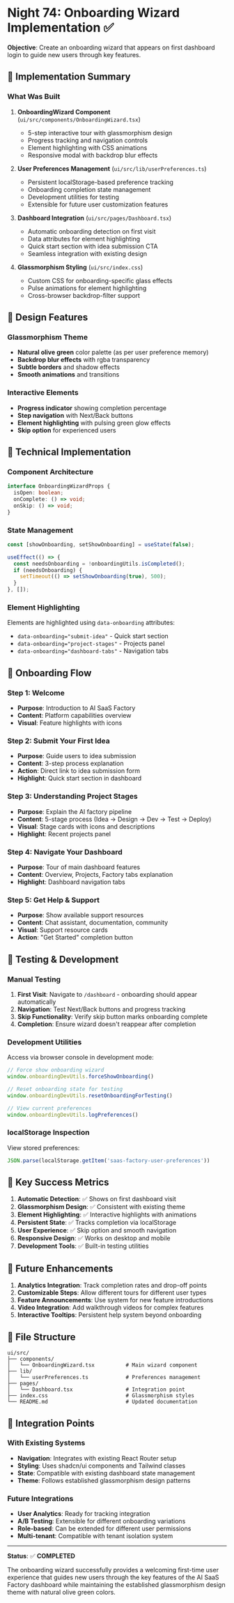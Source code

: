 # Night 74: Onboarding Wizard Implementation ✅

**Objective**: Create an onboarding wizard that appears on first dashboard login to guide new users through key features.

## 🎯 Implementation Summary

### What Was Built

1. **OnboardingWizard Component** (`ui/src/components/OnboardingWizard.tsx`)
   - 5-step interactive tour with glassmorphism design
   - Progress tracking and navigation controls
   - Element highlighting with CSS animations
   - Responsive modal with backdrop blur effects

2. **User Preferences Management** (`ui/src/lib/userPreferences.ts`)
   - Persistent localStorage-based preference tracking
   - Onboarding completion state management
   - Development utilities for testing
   - Extensible for future user customization features

3. **Dashboard Integration** (`ui/src/pages/Dashboard.tsx`)
   - Automatic onboarding detection on first visit
   - Data attributes for element highlighting
   - Quick start section with idea submission CTA
   - Seamless integration with existing design

4. **Glassmorphism Styling** (`ui/src/index.css`)
   - Custom CSS for onboarding-specific glass effects
   - Pulse animations for element highlighting
   - Cross-browser backdrop-filter support

## 🎨 Design Features

### Glassmorphism Theme
- **Natural olive green** color palette (as per user preference memory)
- **Backdrop blur effects** with rgba transparency
- **Subtle borders** and shadow effects
- **Smooth animations** and transitions

### Interactive Elements
- **Progress indicator** showing completion percentage
- **Step navigation** with Next/Back buttons
- **Element highlighting** with pulsing green glow effects
- **Skip option** for experienced users

## 🔧 Technical Implementation

### Component Architecture
```typescript
interface OnboardingWizardProps {
  isOpen: boolean;
  onComplete: () => void;
  onSkip: () => void;
}
```

### State Management
```typescript
const [showOnboarding, setShowOnboarding] = useState(false);

useEffect(() => {
  const needsOnboarding = !onboardingUtils.isCompleted();
  if (needsOnboarding) {
    setTimeout(() => setShowOnboarding(true), 500);
  }
}, []);
```

### Element Highlighting
Elements are highlighted using `data-onboarding` attributes:
- `data-onboarding="submit-idea"` - Quick start section
- `data-onboarding="project-stages"` - Projects panel
- `data-onboarding="dashboard-tabs"` - Navigation tabs

## 📝 Onboarding Flow

### Step 1: Welcome
- **Purpose**: Introduction to AI SaaS Factory
- **Content**: Platform capabilities overview
- **Visual**: Feature highlights with icons

### Step 2: Submit Your First Idea
- **Purpose**: Guide users to idea submission
- **Content**: 3-step process explanation
- **Action**: Direct link to idea submission form
- **Highlight**: Quick start section in dashboard

### Step 3: Understanding Project Stages
- **Purpose**: Explain the AI factory pipeline
- **Content**: 5-stage process (Idea → Design → Dev → Test → Deploy)
- **Visual**: Stage cards with icons and descriptions
- **Highlight**: Recent projects panel

### Step 4: Navigate Your Dashboard
- **Purpose**: Tour of main dashboard features
- **Content**: Overview, Projects, Factory tabs explanation
- **Highlight**: Dashboard navigation tabs

### Step 5: Get Help & Support
- **Purpose**: Show available support resources
- **Content**: Chat assistant, documentation, community
- **Visual**: Support resource cards
- **Action**: "Get Started" completion button

## 🧪 Testing & Development

### Manual Testing
1. **First Visit**: Navigate to `/dashboard` - onboarding should appear automatically
2. **Navigation**: Test Next/Back buttons and progress tracking
3. **Skip Functionality**: Verify skip button marks onboarding complete
4. **Completion**: Ensure wizard doesn't reappear after completion

### Development Utilities
Access via browser console in development mode:

```javascript
// Force show onboarding wizard
window.onboardingDevUtils.forceShowOnboarding()

// Reset onboarding state for testing
window.onboardingDevUtils.resetOnboardingForTesting()

// View current preferences
window.onboardingDevUtils.logPreferences()
```

### localStorage Inspection
View stored preferences:
```javascript
JSON.parse(localStorage.getItem('saas-factory-user-preferences'))
```

## 🎯 Key Success Metrics

1. **Automatic Detection**: ✅ Shows on first dashboard visit
2. **Glassmorphism Design**: ✅ Consistent with existing theme
3. **Element Highlighting**: ✅ Interactive highlights with animations
4. **Persistent State**: ✅ Tracks completion via localStorage
5. **User Experience**: ✅ Skip option and smooth navigation
6. **Responsive Design**: ✅ Works on desktop and mobile
7. **Development Tools**: ✅ Built-in testing utilities

## 🚀 Future Enhancements

1. **Analytics Integration**: Track completion rates and drop-off points
2. **Customizable Steps**: Allow different tours for different user types
3. **Feature Announcements**: Use system for new feature introductions
4. **Video Integration**: Add walkthrough videos for complex features
5. **Interactive Tooltips**: Persistent help system beyond onboarding

## 📁 File Structure

```
ui/src/
├── components/
│   └── OnboardingWizard.tsx          # Main wizard component
├── lib/
│   └── userPreferences.ts            # Preferences management
├── pages/
│   └── Dashboard.tsx                 # Integration point
├── index.css                         # Glassmorphism styles
└── README.md                         # Updated documentation
```

## 🔄 Integration Points

### With Existing Systems
- **Navigation**: Integrates with existing React Router setup
- **Styling**: Uses shadcn/ui components and Tailwind classes
- **State**: Compatible with existing dashboard state management
- **Theme**: Follows established glassmorphism design patterns

### Future Integrations
- **User Analytics**: Ready for tracking integration
- **A/B Testing**: Extensible for different onboarding variations
- **Role-based**: Can be extended for different user permissions
- **Multi-tenant**: Compatible with tenant isolation system

---

**Status**: ✅ **COMPLETED**

The onboarding wizard successfully provides a welcoming first-time user experience that guides new users through the key features of the AI SaaS Factory dashboard while maintaining the established glassmorphism design theme with natural olive green colors. 